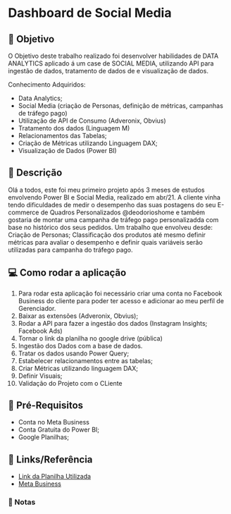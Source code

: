 # Dashboard de Social Media


## :dart: Objetivo
O Objetivo deste trabalho realizado foi desenvolver habilidades de DATA ANALYTICS aplicado á um case de SOCIAL MEDIA, utilizando API para ingestão de dados, 
tratamento de dados de e visualização de dados.

Conhecimento Adquiridos:
- Data Analytics;
- Social Media (criação de Personas, definição de métricas, campanhas de tráfego pago)
- Utilização de API de Consumo (Adveronix, Obvius)
- Tratamento dos dados (Linguagem M)
- Relacionamentos das Tabelas;
- Criação de Métricas utilizando Linguagem DAX;
- Visualização de Dados (Power BI)


## :pushpin: Descrição
Olá a todos, este foi meu primeiro projeto após 3 meses de estudos envolvendo Power BI e Social Media, realizado em abr/21. 
A cliente vinha tendo dificuldades de medir o desempenho das suas postagens do seu E-commerce de Quadros Personalizados @deodorioshome e também gostaria de montar 
uma campanha de tráfego pago personalizadda com base no histórico dos seus pedidos. Um trabalho que envolveu desde: Criação de Personas; Classificação dos produtos 
até mesmo definir métricas para avaliar o desempenho e definir quais variáveis serão utilizadas para campanha do tráfego pago.



## :computer: Como rodar a aplicação
1. Para rodar esta aplicação foi necessário criar uma conta no Facebook Business do cliente para poder ter acesso e adicionar ao meu perfil de Gerenciador.
2. Baixar as extensões (Adveronix, Obvius);
3. Rodar a API para fazer a ingestão dos dados (Instagram Insights; Facebook Ads)
4. Tornar o link da planilha no google drive (pública)
5. Ingestão dos Dados com a base de dados. 
6. Tratar os dados usando Power Query;
7. Estabelecer relacionamentos entre as tabelas;
8. Criar Métricas utilizando linguagem DAX;
9. Definir Visuais;
10. Validação do Projeto com o CLiente


## :triangular_flag_on_post: Pré-Requisitos
- Conta no Meta Business 
- Conta Gratuita do Power BI;
- Google Planilhas;


## :link: Links/Referência
- [Link da Planilha Utilizada](https://docs.google.com/spreadsheets/d/1xwSJpid4te6gBz8SYP-1bgvxz05BtpUu9d274riA6Nc/edit?usp=sharing)
- [Meta Business](https://pt-br.facebook.com/business/help/506592326477907?id=203539221057259)

### :bookmark: Notas

